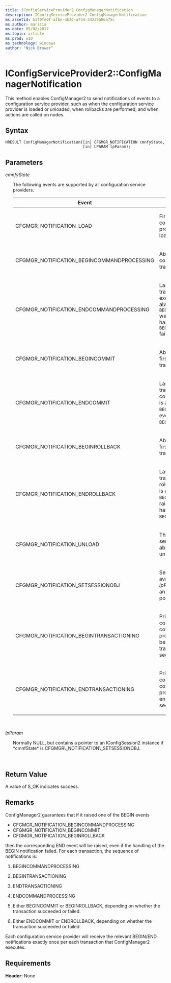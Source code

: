 ```yaml
---
title: IConfigServiceProvider2 ConfigManagerNotification
description: IConfigServiceProvider2 ConfigManagerNotification
ms.assetid: b1f0fe0f-afbe-4b36-a75d-34239a86a75c
ms.author: maricia
ms.date: 05/02/2017
ms.topic: article
ms.prod: w10
ms.technology: windows
author: "Nick Brower"
---
```



# IConfigServiceProvider2::ConfigManagerNotification


This method enables ConfigManager2 to send notifications of events to a configuration service provider, such as when the configuration service provider is loaded or unloaded, when rollbacks are performed, and when actions are called on nodes.

## Syntax


``` syntax
HRESULT ConfigManagerNotification([in] CFGMGR_NOTIFICATION cmnfyState, 
                                  [in] LPARAM lpParam);
```

## Parameters


<a href="" id="cmnfystate"></a>*cmnfyState*
<ul style="list-style-type:none">
<li>
The following events are supported by all configuration service providers.

<table>
<colgroup>
<col width="50%" />
<col width="50%" />
</colgroup>
<thead>
<tr class="header">
<th>Event</th>
<th>Description</th>
</tr>
</thead>
<tbody>
<tr class="odd">
<td><p>CFGMGR_NOTIFICATION_LOAD</p></td>
<td><p>First time the configuration service provider is loaded/instantiated.</p></td>
</tr>
<tr class="even">
<td><p>CFGMGR_NOTIFICATION_BEGINCOMMANDPROCESSING</p></td>
<td><p>About to run the first command of a transaction.</p></td>
</tr>
<tr class="odd">
<td><p>CFGMGR_NOTIFICATION_ENDCOMMANDPROCESSING</p></td>
<td><p>Last command of transaction has executed. This event is always raised if <code>BEGINCOMMANDPROCESSING</code> was raised, even if the handling of <code>BEGINCOMMANDPROCESSING</code> failed.</p></td>
</tr>
<tr class="even">
<td><p>CFGMGR_NOTIFICATION_BEGINCOMMIT</p></td>
<td><p>About to commit the first command of a transaction.</p></td>
</tr>
<tr class="odd">
<td><p>CFGMGR_NOTIFICATION_ENDCOMMIT</p></td>
<td><p>Last command of a transaction has been committed. This event is always raised if <code>BEGINCOMMIT</code> was raised, even if the handling of <code>BEGINCOMMIT</code> failed.</p></td>
</tr>
<tr class="even">
<td><p>CFGMGR_NOTIFICATION_BEGINROLLBACK</p></td>
<td><p>About to roll back the first command of the transaction.</p></td>
</tr>
<tr class="odd">
<td><p>CFGMGR_NOTIFICATION_ENDROLLBACK</p></td>
<td><p>Last command of the transaction has been rolled back. This event is always raised if <code>BEGINROLLBACK</code> was raised, even if the handling of <code>BEGINROLLBACK</code> failed.</p></td>
</tr>
<tr class="even">
<td><p>CFGMGR_NOTIFICATION_UNLOAD</p></td>
<td><p>The configuration service provider is about to be unloaded/deleted.</p></td>
</tr>
<tr class="odd">
<td><p>CFGMGR_NOTIFICATION_SETSESSIONOBJ</p></td>
<td><p>Session object is available for use; <em>lpParam</em> can be cast to an IConfigSession2 pointer.</p></td>
</tr>
<tr class="even">
<td><p>CFGMGR_NOTIFICATION_BEGINTRANSACTIONING</p></td>
<td><p>Primarily used for compatibility with v1 configuration service providers. Signals the beginning of a transactioning sequence.</p></td>
</tr>
<tr class="odd">
<td><p>CFGMGR_NOTIFICATION_ENDTRANSACTIONING</p></td>
<td><p>Primarily used for compatibility with v1 configuration service providers. Signals the end of a transactioning sequence.</p></td>
</tr>
</tbody>
</table>
</li>
</ul>
<br>


<a href="" id="lpparam"></a>*lpParam*
<ul style="list-style-type:none">
<li>
Normally NULL, but contains a pointer to an IConfigSession2 instance if *cmnfState* is CFGMGR\_NOTIFICATION\_SETSESSIONOBJ.
</li>
</ul>
<br>

## Return Value

A value of S\_OK indicates success.

## Remarks

ConfigManager2 guarantees that if it raised one of the BEGIN events

-   CFGMGR\_NOTIFICATION\_BEGINCOMMANDPROCESSING
-   CFGMGR\_NOTIFICATION\_BEGINCOMMIT
-   CFGMGR\_NOTIFICATION\_BEGINROLLBACK

then the corresponding END event will be raised, even if the handling of the BEGIN notification failed.
For each transaction, the sequence of notifications is:

1.  BEGINCOMMANDPROCESSING

2.  BEGINTRANSACTIONING

3.  ENDTRANSACTIONING

4.  ENDCOMMANDPROCESSING

5.  Either BEGINCOMMIT or BEGINROLLBACK, depending on whether the transaction succeeded or failed.

6.  Either ENDCOMMIT or ENDROLLBACK, depending on whether the transaction succeeded or failed.

Each configuration service provider will receive the relevant BEGIN/END notifications exactly once per each transaction that ConfigManager2 executes.

## Requirements

**Header:** None

 






